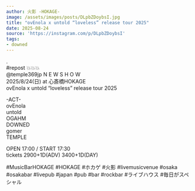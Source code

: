 ```yaml
---
author: 火影 -HOKAGE-
image: /assets/images/posts/DLpbZDoybsI.jpg
title: "ovEnola x untold “loveless” release tour 2025"
date: 2025-08-24
source: 'https://instagram.com/p/DLpbZDoybsI'
tags:
- downed
---
```

.<br>
#repost 💥💥💥<br>
@temple369jp N E W S H O W<br>
2025/8/24(日) at 心斎橋HOKAGE<br>
ovEnola x untold “loveless” release tour 2025

-ACT-<br>
ovEnola<br>
untold<br>
OGAHM<br>
DOWNED<br>
gomer<br>
TEMPLE

OPEN 17:00 / START 17:30<br>
tickets 2900+1D(ADV) 3400+1D(DAY)

#MusicBarHOKAGE #HOKAGE #ホカゲ #火影 #livemusicvenue #osaka #osakabar #livepub #japan #pub #bar #rockbar #ライブハウス #毎日がスペシャル